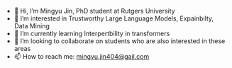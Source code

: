 - 👋 Hi, I’m Mingyu Jin, PhD student at Rutgers University
- 👀 I’m interested in Trustworthy Large Language Models, Expainbilty, Data Mining
- 🌱 I’m currently learning Interpertbility in transformers
- 💞️ I’m looking to collaborate on students who are also interested in these areas
- 📫 How to reach me: mingyu.jin404@gail.com


<!---
MingyuJ666/MingyuJ666 is a ✨ special ✨ repository because its `README.md` (this file) appears on your GitHub profile.
You can click the Preview link to take a look at your changes.
--->
